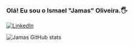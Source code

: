 ### Olá! Eu sou o Ismael "Jamas" Oliveira.🖐️

[![LinkedIn](https://img.shields.io/badge/LinkedIn-0077B5?style=for-the-badge&logo=linkedin&logoColor=white)](https://www.linkedin.com/in/ismael-oliveira-5b4a98135/)

![Jamas GitHub stats](https://github-readme-stats.vercel.app/api?username=Ismaelp96&show_icons=true&theme=onedark)
